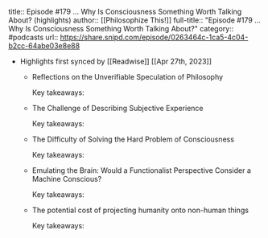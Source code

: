title:: Episode #179 ... Why Is Consciousness Something Worth Talking About? (highlights)
author:: [[Philosophize This!]]
full-title:: "Episode \#179 ... Why Is Consciousness Something Worth Talking About?"
category:: #podcasts
url:: https://share.snipd.com/episode/0263464c-1ca5-4c04-b2cc-64abe03e8e88

- Highlights first synced by [[Readwise]] [[Apr 27th, 2023]]
	- Reflections on the Unverifiable Speculation of Philosophy
	  
	  Key takeaways:
	- The Challenge of Describing Subjective Experience
	  
	  Key takeaways:
	- The Difficulty of Solving the Hard Problem of Consciousness
	  
	  Key takeaways:
	- Emulating the Brain: Would a Functionalist Perspective Consider a Machine Conscious?
	  
	  Key takeaways:
	- The potential cost of projecting humanity onto non-human things
	  
	  Key takeaways: